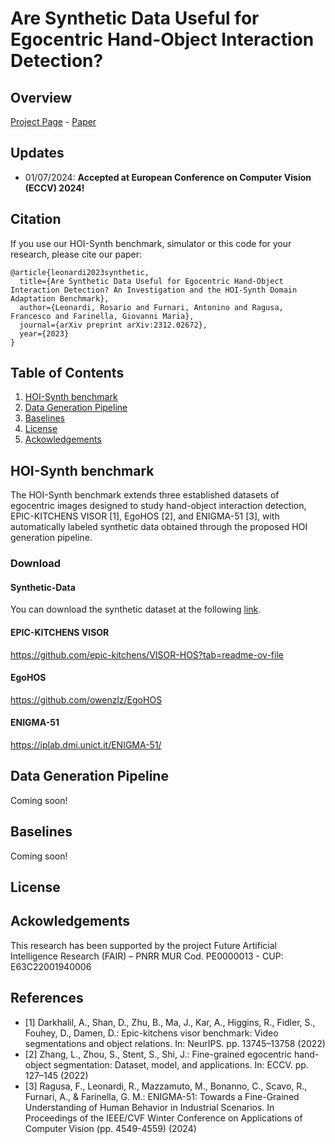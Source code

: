 # Are Synthetic Data Useful for Egocentric Hand-Object Interaction Detection?
## Overview
[Project Page](https://iplab.dmi.unict.it/HOI-Synth/) - [Paper](https://arxiv.org/pdf/2312.02672)

## Updates
* 01/07/2024: **Accepted at European Conference on Computer Vision (ECCV) 2024!** <br>

## Citation
If you use our HOI-Synth benchmark, simulator or this code for your research, please cite our paper:
```
@article{leonardi2023synthetic,
  title={Are Synthetic Data Useful for Egocentric Hand-Object Interaction Detection? An Investigation and the HOI-Synth Domain Adaptation Benchmark},
  author={Leonardi, Rosario and Furnari, Antonino and Ragusa, Francesco and Farinella, Giovanni Maria},
  journal={arXiv preprint arXiv:2312.02672},
  year={2023}
}
```

## Table of Contents
1. [HOI-Synth benchmark](#hoi-synth-benchmark)
2. [Data Generation Pipeline](#data-generation-pipeline)
3. [Baselines](#baselines)
4. [License](#license)
5. [Ackowledgements](#ackowledgements)<br>


## HOI-Synth benchmark
The HOI-Synth benchmark extends three established datasets of egocentric images designed to study hand-object interaction detection, EPIC-KITCHENS VISOR [1], EgoHOS [2], and ENIGMA-51 [3], with automatically labeled synthetic data obtained through the proposed HOI generation pipeline.

### Download

#### Synthetic-Data
You can download the synthetic dataset at the following [link](link).

#### EPIC-KITCHENS VISOR
https://github.com/epic-kitchens/VISOR-HOS?tab=readme-ov-file

#### EgoHOS
https://github.com/owenzlz/EgoHOS

#### ENIGMA-51
https://iplab.dmi.unict.it/ENIGMA-51/

## Data Generation Pipeline
Coming soon!

## Baselines 
Coming soon!

## License

## Ackowledgements
This research has been supported by the project Future Artificial Intelligence Research (FAIR) – PNRR MUR Cod. PE0000013 - CUP: E63C22001940006

## References

* [1] Darkhalil, A., Shan, D., Zhu, B., Ma, J., Kar, A., Higgins, R., Fidler, S., Fouhey, D., Damen, D.: Epic-kitchens visor benchmark: Video segmentations and object relations. In: NeurIPS. pp. 13745–13758 (2022)
* [2] Zhang, L., Zhou, S., Stent, S., Shi, J.: Fine-grained egocentric hand-object segmentation: Dataset, model, and applications. In: ECCV. pp. 127–145 (2022)
* [3] Ragusa, F., Leonardi, R., Mazzamuto, M., Bonanno, C., Scavo, R., Furnari, A., & Farinella, G. M.: ENIGMA-51: Towards a Fine-Grained Understanding of Human Behavior in Industrial Scenarios. In Proceedings of the IEEE/CVF Winter Conference on Applications of Computer Vision (pp. 4549-4559) (2024)